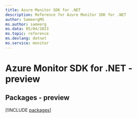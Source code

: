 ```yaml
---
title: Azure Monitor SDK for .NET
description: Reference for Azure Monitor SDK for .NET
author: SameergMS
ms.author: sameerg
ms.data: 05/04/2023
ms.topic: reference
ms.devlang: dotnet
ms.service: monitor
---
```

# Azure Monitor SDK for .NET - preview
## Packages - preview
[!INCLUDE [packages](monitor-index.md)]